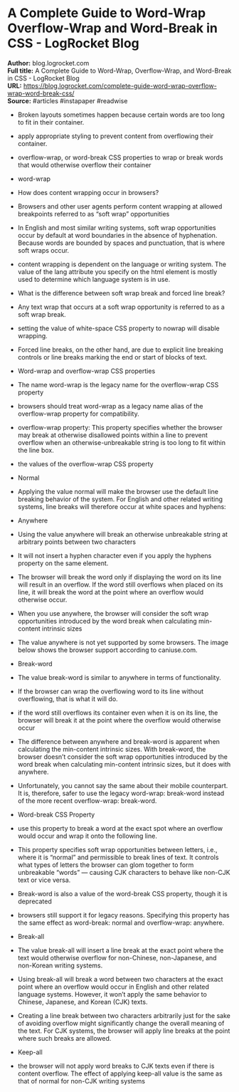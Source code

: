 # A Complete Guide to Word-Wrap  Overflow-Wrap  and Word-Break in CSS - LogRocket Blog

**Author:** blog.logrocket.com  
**Full title:** A Complete Guide to Word-Wrap, Overflow-Wrap, and Word-Break in CSS - LogRocket Blog  
**URL:** https://blog.logrocket.com/complete-guide-word-wrap-overflow-wrap-word-break-css/  
**Source:** #articles #instapaper #readwise

- Broken layouts sometimes happen because certain words are too long to fit in their container. 
   
- apply appropriate styling to prevent content from overflowing their container. 
   
- overflow-wrap, or word-break CSS properties to wrap or break words that would otherwise overflow their container 
   
- word-wrap 
   
- How does content wrapping occur in browsers? 
   
- Browsers and other user agents perform content wrapping at allowed breakpoints referred to as “soft wrap” opportunities 
   
- In English and most similar writing systems, soft wrap opportunities occur by default at word boundaries in the absence of hyphenation. Because words are bounded by spaces and punctuation, that is where soft wraps occur. 
   
- content wrapping is dependent on the language or writing system. The value of the lang attribute you specify on the html element is mostly used to determine which language system is in use. 
   
- What is the difference between soft wrap break and forced line break? 
   
- Any text wrap that occurs at a soft wrap opportunity is referred to as a soft wrap break. 
   
- setting the value of white-space CSS property to nowrap will disable wrapping. 
   
- Forced line breaks, on the other hand, are due to explicit line breaking controls or line breaks marking the end or start of blocks of text. 
   
- Word-wrap and overflow-wrap CSS properties 
   
- The name word-wrap is the legacy name for the overflow-wrap CSS property 
   
- browsers should treat word-wrap as a legacy name alias of the overflow-wrap property for compatibility. 
   
- overflow-wrap property:
  This property specifies whether the browser may break at otherwise disallowed points within a line to prevent overflow when an otherwise-unbreakable string is too long to fit within the line box. 
   
- the values of the overflow-wrap CSS property 
   
- Normal 
   
- Applying the value normal will make the browser use the default line breaking behavior of the system. For English and other related writing systems, line breaks will therefore occur at white spaces and hyphens: 
   
- Anywhere 
   
- Using the value anywhere will break an otherwise unbreakable string at arbitrary points between two characters 
   
- It will not insert a hyphen character even if you apply the hyphens property on the same element. 
   
- The browser will break the word only if displaying the word on its line will result in an overflow. If the word still overflows when placed on its line, it will break the word at the point where an overflow would otherwise occur. 
   
- When you use anywhere, the browser will consider the soft wrap opportunities introduced by the word break when calculating min-content intrinsic sizes 
   
- The value anywhere is not yet supported by some browsers. The image below shows the browser support according to caniuse.com. 
   
- Break-word 
   
- The value break-word is similar to anywhere in terms of functionality. 
   
- If the browser can wrap the overflowing word to its line without overflowing, that is what it will do. 
   
- if the word still overflows its container even when it is on its line, the browser will break it at the point where the overflow would otherwise occur 
   
- The difference between anywhere and break-word is apparent when calculating the min-content intrinsic sizes. With break-word, the browser doesn’t consider the soft wrap opportunities introduced by the word break when calculating min-content intrinsic sizes, but it does with anywhere. 
   
- Unfortunately, you cannot say the same about their mobile counterpart. It is, therefore, safer to use the legacy word-wrap: break-word instead of the more recent overflow-wrap: break-word. 
   
- Word-break CSS Property 
   
- use this property to break a word at the exact spot where an overflow would occur and wrap it onto the following line. 
   
- This property specifies soft wrap opportunities between letters, i.e., where it is “normal” and permissible to break lines of text. It controls what types of letters the browser can glom together to form unbreakable “words” — causing CJK characters to behave like non-CJK text or vice versa. 
   
- Break-word is also a value of the word-break CSS property, though it is deprecated 
   
- browsers still support it for legacy reasons. Specifying this property has the same effect as word-break: normal and overflow-wrap: anywhere. 
   
- Break-all 
   
- The value break-all will insert a line break at the exact point where the text would otherwise overflow for non-Chinese, non-Japanese, and non-Korean writing systems. 
   
- Using break-all will break a word between two characters at the exact point where an overflow would occur in English and other related language systems. However, it won’t apply the same behavior to Chinese, Japanese, and Korean (CJK) texts. 
   
- Creating a line break between two characters arbitrarily just for the sake of avoiding overflow might significantly change the overall meaning of the text. For CJK systems, the browser will apply line breaks at the point where such breaks are allowed. 
   
- Keep-all 
   
- the browser will not apply word breaks to CJK texts even if there is content overflow. The effect of applying keep-all value is the same as that of normal for non-CJK writing systems 
   
